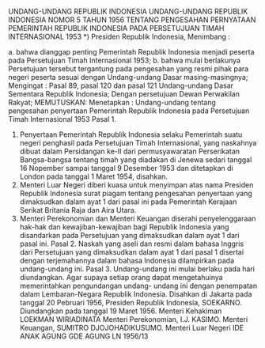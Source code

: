  UNDANG-UNDANG REPUBLIK INDONESIA UNDANG-UNDANG REPUBLIK INDONESIA NOMOR 5 TAHUN 1956 TENTANG PENGESAHAN PERNYATAAN PEMERINTAH REPUBLIK INDONESIA PADA PERSETUJUAN TIMAH INTERNASIONAL 1953 *) Presiden Republik Indonesia,
Menimbang :

a. bahwa dianggap penting Pemerintah Republik Indonesia menjadi peserta pada Persetujuan Timah Internasional 1953;
b. bahwa mulai berlakunya Persetujuan tersebut tergantung pada pengesahan yang resmi pihak para negeri peserta sesuai dengan Undang-undang Dasar masing-masingnya;
Mengingat :
 Pasal 89, pasal 120 dan pasal 121 Undang-undang Dasar Sementara Republik Indonesia; Dengan persetujuan Dewan Perwakilan Rakyat;
MEMUTUSKAN:
 Menetapkan : Undang-undang tentang pengesahan penyertaan Pemerintah Republik Indonesia pada Persetujuan Timah Internasional 1953 Pasal 1.
1. Penyertaan Pemerintah Republik Indonesia selaku Pemerintah suatu negeri penghasil pada Persetujuan Timah Internasional, yang naskahnya dibuat dalam Persidangan ke-II dari permusyawaratan Perserikatan Bangsa-bangsa tentang timah yang diadakan di Jenewa sedari tanggal 16 Nopember sampai tanggal 9 Desember 1953 dan ditetapkan di London pada tanggal 1 Maret 1954, disahkan.
2. Menteri Luar Negeri diberi kuasa untuk menyimpan atas nama Presiden Republik Indonesia surat piagam tentang pengesahan penyertaan yang dimaksudkan dalam ayat 1 dari pasal ini pada Pemerintah Kerajaan Serikat Britania Raja dan Aira Utara.
3. Menteri Perekonomian dan Menteri Keuangan diserahi penyelenggaraan hak-hak dan kewajiban-kewajiban bagi Republik Indonesia yang disandarkan pada Persetujuan yang dimaksudkan dalam ayat 1 dari pasal ini. Pasal 2. Naskah yang aseli dan resmi dalam bahasa Inggris dari Persetujuan yang dimaksudkan dalam ayat 1 dari pasal 1 disertai dengan terjemahannya dalam bahasa Indonesia dilampirkan pada undang-undang ini. Pasal 3. Undang-undang ini mulai berlaku pada hari diundangkan. Agar supaya setiap orang dapat mengetahuinya memerintahkan pengundangan undang- undang ini dengan penempatan dalam Lembaran-Negara Republik Indonesia. Disahkan di Jakarta pada tanggal 20 Pebruari 1956, Presiden Republik Indonesia, SOEKARNO. Diundangkan pada tanggal 19 Maret 1956. Menteri Kehakiman LOEKMAN WIRIADINATA Menteri Perekonomian, I.J. KASIMO. Menteri Keuangan, SUMITRO DJOJOHADIKUSUMO. Menteri Luar Negeri IDE ANAK AGUNG GDE AGUNG LN 1956/13